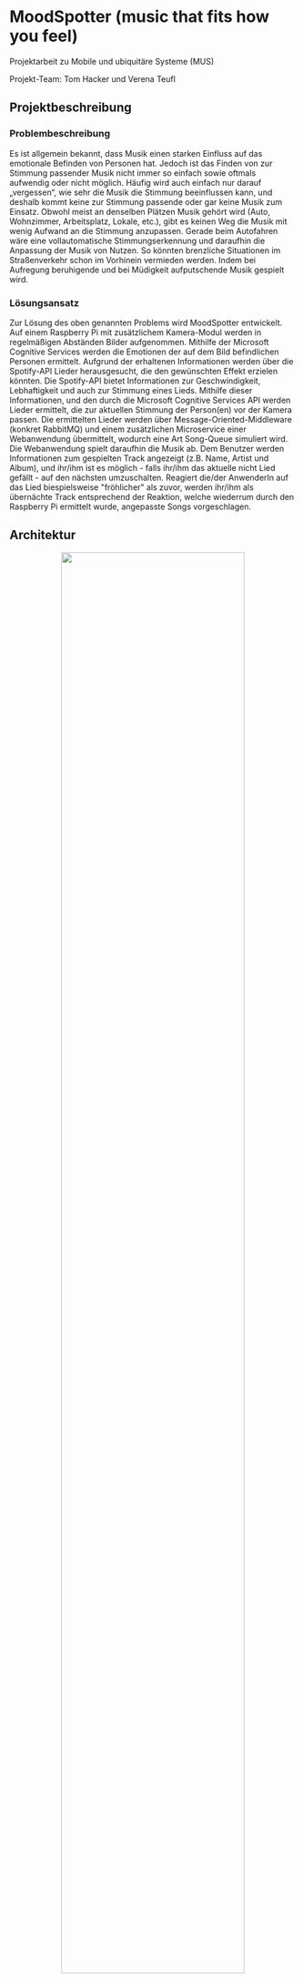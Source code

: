 # MoodSpotter (music that fits how you feel)
Projektarbeit zu Mobile und ubiquitäre Systeme (MUS)

Projekt-Team: Tom Hacker und Verena Teufl

## Projektbeschreibung
### Problembeschreibung
Es ist allgemein bekannt, dass Musik einen starken Einfluss auf das emotionale Befinden von Personen hat. Jedoch ist das Finden von zur Stimmung passender Musik nicht immer so einfach sowie oftmals aufwendig oder nicht möglich. Häufig wird auch einfach nur darauf „vergessen“, wie sehr die Musik die Stimmung beeinflussen kann, und deshalb kommt keine zur Stimmung passende oder gar keine Musik zum Einsatz. Obwohl meist an denselben Plätzen Musik gehört wird (Auto, Wohnzimmer, Arbeitsplatz, Lokale, etc.), gibt es keinen Weg die Musik mit wenig Aufwand an die Stimmung anzupassen. Gerade beim Autofahren wäre eine vollautomatische Stimmungserkennung und daraufhin die Anpassung der Musik von Nutzen. So könnten brenzliche Situationen im Straßenverkehr schon im Vorhinein vermieden werden. Indem bei Aufregung beruhigende und bei Müdigkeit aufputschende Musik gespielt wird.

### Lösungsansatz
Zur Lösung des oben genannten Problems wird MoodSpotter entwickelt. Auf einem Raspberry Pi mit zusätzlichem Kamera-Modul werden in regelmäßigen Abständen Bilder aufgenommen. Mithilfe der Microsoft Cognitive Services werden die Emotionen der auf dem Bild befindlichen Personen ermittelt. Aufgrund der erhaltenen Informationen werden über die Spotify-API Lieder herausgesucht, die den gewünschten Effekt erzielen könnten. Die Spotify-API bietet Informationen zur Geschwindigkeit, Lebhaftigkeit und auch zur Stimmung eines Lieds. Mithilfe dieser Informationen, und den durch die Microsoft Cognitive Services API werden Lieder ermittelt, die zur aktuellen Stimmung der Person(en) vor der Kamera passen. Die ermittelten Lieder werden über Message-Oriented-Middleware (konkret RabbitMQ) und einem zusätzlichen Microservice einer Webanwendung übermittelt, wodurch eine Art Song-Queue simuliert wird. Die Webanwendung spielt daraufhin die Musik ab. Dem Benutzer werden Informationen zum gespielten Track angezeigt (z.B. Name, Artist und Album), und ihr/ihm ist es möglich - falls ihr/ihm das aktuelle nicht Lied gefällt - auf den nächsten umzuschalten. Reagiert die/der AnwenderIn auf das Lied biespielsweise "fröhlicher" als zuvor, werden ihr/ihm als übernächte Track entsprechend der Reaktion, welche wiederrum durch den Raspberry Pi ermittelt wurde, angepasste Songs vorgeschlagen.


## Architektur
<p align="center">
  <img src="images/Architecture.JPG" width="80%"/>
</p>

Der grundlegende Aufbau von MoodSpotter wird durch obiges Diagramm dargestellt.
Die Struktur lässt sich dabei am besten anhand der Benutzung von MoodSpotter erklären. Sie läuft wie folgt ab.

1. Die Kamera des Raspberry Pi nimmt ein Foto auf. Dieses Foto wird mittels REST an die *Microsoft Cloud API* geschickt und dort evaluiert. 

2. Aufgrund der Ergebnisse bestimmt der Raspberry Pi Zielmetriken für Lieder. Diese Metriken werden der Spotify API übergeben, welche zu diesen passende Lieder ermittelt.

3. Die URIs der erhaltenen Lieder werden an RabbitMQ geschickt. Der MoodSpotterOnline-Microservice bekommt diese von RabbitMQ übermittelt und speichert sie zwischen. Abschließend ruft der Web-Client das nächste zu spielende Lied vom Microservice ab, und spielt es im Browser.

## Technische Umsetzung

### Raspberry Pi
Das Kernstück von MoodSpotter ist der Raspberry Pi. Er nimmt die Bilder auf, spricht die APIs an und übernimmt das berechnen der Ziel-Liedmetriken.

#### Setup
Als Betriebssystem wird Raspian verwendet. Das Kameramodul wird am dafür vorgesehenen Anschluss installiert. Anschließend musste das Kamera-Modul in den Einstellungen noch aktiviert werden. //TODO: WO??
Nachdem die Anwendung 'Moodspotter' beim Starten des Raspberry Pis sofort starten soll, wurde der Pfad zum Einstiegspunkt in der Datei */etc/rc.local* hinterlegt.
Dadurch wird das Programm im Boot-Prozess gestartet. 
Damit der Raspberry Pi mit den APIs und mit RabbitMQ kommunizieren kann, muss er außerdem in einem Netzwerk mit Internetzugriff sein. Um dies zu konfigurieren wurde er eingangs an einen Bildschirm, und an Tastatur und Maus angeschlossen.

#### Allgemein
Der Einstiegspunkt von MoodSpotter am Raspberry Pi befindet sich in der Datei *MoodSpotter.py*.
Hier werden zunächst die drei wichtigen Komponenten *MoodCamera*, *MoodDetector* und *SpotifyConnector* initialisiert.
Tritt beim Initialisieren der Kamera kein Fehler auf, so wird die *main_loop* gestartet, welche die Unterschiedlichen Komponenten steuert.

Mit jedem Durchlauf werden also das zuvor geschossene Bild geladen. Mit diesem Bild werden die MS Cognitive Services angesprochen.
Der boolean der Funktion *ms_get_image_data()* sagt dabei aus, ob das Bild Gesichter enthält. Trifft dies zu, so wird auf Spotify nach passenden Lieder gesucht und 30 Sekunden gewartet.
Wurde kein Gesicht gefunden, so wird lediglich 5 Sekunden gewartet und Spotify nicht nach Liedern durchsucht.
Zum Abschluss wird das nächste Foto geschossen, bevor die Schleife von vorne beginnt.
```python
def main_loop():
    while True:
        img_bytes = camera.get_image_bytes()
        if moodDetector.ms_get_image_data(img_bytes):
            spotifyConnector.browse_for_mood(moodDetector.currentMood)
            sleep(30)
        else:
            sleep(5)
        camera.take_photo()
```

Da für den Zugriff auf die externen APIs viele gleichbleibende Einstellungen vorzunehmen sind (beispielsweise URLs, Headers, usw.), wurden diese auf Konfigurationsdateien ausgelagert.
In der Datei Config.py befinden sich die allgemeinen Einstellungen. In der zusätzlichen Datei SecretConfig.py befinden sich die API-Passwörter. Diese Datei wird mittels .gitignore vom Upload auf Github ausgeschlossen.

#### Kameramodul
Als Bibliothek zum Ansprechen der Raspberry Pi Kamera wurde PiCamera verwendet (https://picamera.readthedocs.io/).
Die Methoden zum Aufnehmen und zum Laden der Fotos wurden in der Datei *MoodCamera.py* implementiert.
Das Aufnehmen von Fotos ist mit sehr wenigen Zeilen Code möglich. 
```python
def take_photo(self):
    if not os.path.exists(self.directory):
        os.makedirs(self.directory)
    try:
        self.camera.start_preview()
        sleep(5)
        self.camera.capture(self.directory + self.imgName)
        self.camera.stop_preview()
        return True
    except PiCameraError:
        print("There is no camera installed!")
        return False
```

Da das Bild im Dateisystem gespeichert wird, ist zusätzlich eine Methode zum Laden des Bildes nötig. Auch hierfür wird nicht viel Code benötigt.
```python
def get_image_bytes(self):
    if not os.path.exists(self.directory + self.imgName):
        return False
    img = open(self.directory + self.imgName, "rb")
    f = img.read()
    img.close()
    return f
```

Zum Start des Programms wird zunächst die Kamera in der Methode *init_camera()* initalisiert. Ist diese fertig initialisiert, wird außerdem sofort ein Foto aufgenommen, damit etwaige Probleme der Kamera sofort zu einem Fehlerfall führen.
 

#### Microsoft Cognitive Services
https://azure.microsoft.com/en-us/services/cognitive-services/face/

Die Face-API der Microsoft Cognitive Services dient zum Erkennen von Gesichtern in Bildern. Neben allgemeneinen Informationen zum Gesicht, beispielsweise den Abständen zu Gesichtsmerkmalen, können auch kompliziertere Informationen ermittelt werden. Möglich sind beispielsweise das Geschlecht, ungefähre Alter, getragene Accessoires, von der Person getragenes Make-Up, bis zur Stimmung der Person.

Für MoodSpotter relevant sind insbesonders die ermittelten Informationen zur Stimmung der Person. Jene wird in sieben wichtige Stimmungen eingeteilt, zurückgegeben werden Prozentewerte, die insgesamt die Stimmung beschreiben.

Folgende Werte werden dabei ermittelt:
* anger
* contempt
* disgust
* fear
* happiness
* neutral
* sadness


<p align="center">
  <img src="images/angryPerson.jpg" width="60%"/>
</p>

Für dieses Beispielbild sieht man in der Response, dass die Stimmung der Person richtig auf *angry* eingeschätzt wird.

<pre>
 [
  {
    "faceId": "671edefc-7b1f-475d-b5a9-ace93925af57",
    "faceRectangle": {
      "top": 156,
      "left": 323,
      "width": 211,
      "height": 211
    },
    "faceAttributes": {
      "hair": {
        "bald": 0.03,
        "invisible": false,
        "hairColor": [
          {
            "color": "brown",
            "confidence": 0.99
          },
          {
            "color": "red",
            "confidence": 0.54
          },
          [...]
        ]
      },
      [...]
      "emotion": {
        <b>"anger": 1.0,</b>
        "contempt": 0.0,
        "disgust": 0.0,
        "fear": 0.0,
        "happiness": 0.0,
        "neutral": 0.0,
        "sadness": 0.0,
        "surprise": 0.0
      },
      [...]
    }
  }
]
</pre>



In MoodSpotter wird die API in der Klasse MoodDetector angesprochen. Der Zugriff geschieht über REST, dafür wird die *Requests*-Bibliothek verwendet. Die erhaltenen Daten werden daraufhin als Objekt zwischengespeichert.
```java
r = requests.post(ms_cognitive_url,
                  params=ms_cognitive_params,
                  headers=ms_cognitive_headers_byteimg,
                  data=byteImage)
faces = json.loads(r.text, object_hook=lambda d: Namespace(**d))

```


Daraufhin werden die von der API gelieferten Werte aller Gesichter zusammengefasst und intern gespeichert. Um Fehler durch einen momentan anderen Gesichtsausdruck zu vermeiden, bleiben die zuvor erhaltenen Werte erhalten, werden jedoch in ihrer Wichtigkeit um die Hälfte reduziert.
Hierfür ist die Klasse *FaceMood* zuständig.


#### Spotify-API
Die Spotify-API (https://developer.spotify.com/documentation/web-api/) bietet viele verschiedene Endpoints zur Nutzung der angebotenen Services, sowie zum Abfragen des von Spotify gebotenen Inhalts.
Möglich sind unter anderem Abfragen zu Liedern, Alben, Interpreten oder auch Nutzern. Auch das externe Steuern von mit Spotify verbundenen Geräten ist möglich. 
Die Authorisierung erfolgt mittels OAuth2. Jedoch können einige Endpoints auch ohne Login genutzt werden.

MoodSpotter nutzt den Browse/Recommendations-Endpoint der API. Dieser ermittelt anhand von Seed-Liedern dazu passende weitere Tracks. Zusätzlich können unterschiedliche Lied-Metriken angegeben werden, welche die erwarteten Ergebnisse in eine Richtung leiten oder einschränken sollen.
Weitere Dokumentation findet sich unter https://developer.spotify.com/documentation/web-api/reference/browse/get-recommendations/.

Die verwendeten Seeds, sowie die Ziel-Metriken werden von der Klasse FaceMood ermittelt.
So wird, falls eine Stimmung über 25% ist, für sie ein zufälliger passender Seed ausgewählt. Außerdem werden dann aufgrund des Prozentsatzes die Lied-Metriken errechnet, als Beispiel die Logik für die Stimmung *Happiness*.
Initial sind alle Werte auf 100% gesetzt. Passende Lied-Metriken werden mit der Stimmung multipliziert, unpassende mit dem invertierten Wert der Stimmung multipliziert (werden also verringert).

```python
if self.happiness > .25:        #play positive, happy songs
    seed = random.choice(spotify_happy_seeds)
    target_values['seed_tracks'].append(seed)
    target_values['target_energy'] *= max(self.happiness, self.anger)
    target_values['target_danceability'] *= self.happiness
    target_values['target_liveness'] *= self.happiness
    target_values['target_valence'] *= self.happiness
    target_values['target_instrumentalness'] *= 1 - self.happiness
```

Als Antwort liefert Spotify eine durch einen Parameter festgelegte Menge an Liedern (oder weniger, bei restriktiven Abfragen).
Die Informationen zu den Liedern enthalten unter anderem den Name des Liedes, Name des Albums, Interpreten und einen Link zum Starten des Liedes in der eigenen Spotify-Weboberfläche (https://open.spotify.com). Für MoodSpotter ist besonders die übermittelte eindeutige URI wichtig, anhand ihrer kann jede andere Anwendung dieses Lied abfragen und daraufhin abspielen.
Hier ein Teil der Response, jedoch ohne die sehr ausführlichen Informationen zu Album und Interpreten.

```json
{
  "disc_number" : 1,
  "duration_ms" : 199133,
  "explicit" : false,
  "external_urls" : {
    "spotify" : "https://open.spotify.com/track/1TKYPzH66GwsqyJFKFkBHQ"
  },
  "href" : "https://api.spotify.com/v1/tracks/1TKYPzH66GwsqyJFKFkBHQ",
  "id" : "1TKYPzH66GwsqyJFKFkBHQ",
  "is_playable" : true,
  "name" : "Music Is Life",
  "preview_url" : "https://p.scdn.co/mp3-preview/546099103387186dfe16743a33edd77e52cec738",
  "track_number" : 1,
  "type" : "track",
  "uri" : "spotify:track:1TKYPzH66GwsqyJFKFkBHQ"
}
```


#### RabbitMQ
Die URIs der gewählten Lieder werden an RabbitMQ geschickt. Mehr Informationen finden sich im nächsten Abschnitt, hier geht es lediglich um die Anbindung am Raspberry Pi.
Der Zugriff am Raspberry Pi, wiederum in der Klasse SpotifyConnector, genutzt wird dazu die Bibliothek Pika (https://pika.readthedocs.io/en/stable/).
Zunächst werden Exchange (*songExchange*) und Queue (*songs*) definiert. Über ein Binding an die Exchange vom Typ DIRECT werden alle Nachrichten mit dem passenden Routing-Key an die Queue *songs* weiterleitet.

```python
def send_to_rabbit(self, uri):
    try:
        connection = pika.BlockingConnection(pika.URLParameters(rabbitMq_url))
        channel = connection.channel()
        channel.exchange_declare(exchange='songExchange', exchange_type='direct')
        channel.queue_declare(queue='songs')
        channel.queue_bind(exchange='songExchange', queue='songs')
        channel.basic_publish(exchange='songExchange', routing_key='songs', body=uri)
        connection.close()
        print("sent song to rabbit")
    except ConnectionError:
        print("error connecting to rabbitMQ")
```


### RabbitMQ Message-Broker
#### Allgemein
Damit das Raspberry Pi Modul und die MoodSpotter-Webanwendung miteinander kommunizieren können, tauschen sich diese über Message-Oriented-Middleware, konkret RabbitMQ aus. Beziehungweise die Webanwendung indirekt, da eigentlich ein zusätzlicher Microservice 'MoodSpotterOnline' Subscriber ist und die erhaltenen Lieder daraufhin der Webanwendung anbietet.

Da sich der Raspberry Pi und der Microservice unter realen Bedingungen in unterschiedlichen Netzwerken befinden, musste, um auf beiden Seiten eine simple Anbindung an den RabbitMQ-Broker zu ermöglich, eine entsprechende Lösung evaluiert werden. Es wurde auf einen Anbieter gesetzt, welcher RabbitMQ-Insatzen (unteranderem gratis) online hostet (https://www.cloudamqp.com/). Dadurch wird der RabbitMQ Message-Broker über eine fixe Web-URL zugänglich, auf welche sich der RaspberryPi und der Microservice (solange diese Internetzugriff haben) verbinden können.

#### Aufbau
Wie schon im Abschnitt zu *Raspberry Pi und RabbitMQ* hervorgeht, gibt es am RabbitMQ-Broker eine vordefinierte Exchange. Jene hat den Namen *songExchange* und ist vom Typ *DIRECT*. 

<p align="center">
  <img src="images/exchange.PNG" width="60%"/>
</p>

Die zu spielendenden Lieder werden an die Queue *songs* geroutet, welche mit dem Routing-Key *songs* an obige Exchange gebunden ist.

<p align="center">
  <img src="images/queue.PNG" width="60%"/>
</p>

<p align="center">
  <img src="images/message.PNG" width="60%"/>
</p>


### Microservice 'MoodSpotterOnline'
#### Allgemein
Der Microservice wurde mittels Java EE und dem Microserivce-Framework 'Thorntail' (https://thorntail.io/) umgesetzt. Dadurch kann dieser Service später überall leichtgewichtigt deployt werden und ist von keinem umgebenden Application-Server abhängig.

#### RabbitMQ und Song-Queue
Der Microservice ist Subscriber der Queue *songs*. Die Logik zum Holen der Songs befindet sich in der Klasse *RabbitMQClient*. 

```java
Connection connection = factory.newConnection();
            Channel channel = connection.createChannel();
            
channel.basicConsume(QUEUE_NAME, true,
        new DefaultConsumer(channel) {
            @Override
            public void handleDelivery(String consumerTag,
                                       Envelope envelope,
                                       AMQP.BasicProperties properties,
                                       byte[] body)
                    throws IOException {
                System.out.print("Message received: ");
                message = new String(body);
                System.out.println("(Spotify-URI) " + message);
                uriQueue.add(message);
            }
        });
```

Logging beim Empfangen einer Nachricht:
<p align="center">
  <img src="images/microservice.PNG"/>
</p>

Jede empfangene Nachricht wird intern in eine eigene Queue-Datenstruktur (*SizedQueue*) gelegt, welche maximal 6 Lieder zwischenpuffert. 

```java
private Queue<String> uriQueue = new SizedQueue<>(6);
  
// ...
  
public String getSong() {
      try {
          return uriQueue.poll();
      }
  }
```
Beim Aufruf der Methode *getSong* wird das nächste Lieder von der Queue geholt und kann so weiterverarbeit werden.

#### REST-Schnittstelle
Über den REST-Endpoint *localhost:8082/api/song* hat de Webanwendung sodann Zugriff auf das nächste zu spielende Lied:

```java
@Path("/song")
public class SongResource {

    @Inject
    RabbitMQClientInterface rabbitMQClient;

    @GET
    @Produces(MediaType.APPLICATION_JSON)
    public Response getNextSongURI() {
        SongDTO song = new SongDTO(rabbitMQClient.getSong());
        return Response.ok(song).build();
    }
}
```

#### Docker-Deployment
Durch den Einsatz des Microserivce-Framework ist es möglich, den Service in einem Docker-Container laufen zu lassen. Die einzelnen Script befinden sich im Ordner 'Doker' (im Root-Verzeichnis dieses Repositories).  Das Script *build.ps1* kopiert zunächst die generierten *uberjars* des Microserivce-Frameworks 'Thorntail' in den zugehörigen Ordner, und führt daraufhin *docker-compose* aus. Der Doker-Container zu MoodSpotter wird über das File *docker-compose.yml* konfiguriert und lässt sich anschließend mit *docker-compose up* hochfahren:

```yml
version: "3"
services:
    container_name: MoodSpotterOnline
    build: .
    ports:
        - "8082:8082"
```


### Web-Anwendung 'MoodSpotterWeb'
#### Allgemein
Wie bereits erwähnt, können die zur Stimmung ermittelten Lieder über einen eigen mit Spotify-Integration entwickelten Web-Player abgespielt werden. Die Webapplikation wurde mit Angular 8 (Typescript) und JavaScript umgestzt. Jene läuft auf *\<host\>:4200*. 

#### Spotify Playback SDK
Um die Spotify-Integration zu ermöglichen, wurde das von Spotify entwickelte 'Web Playback SDK' (https://developer.spotify.com/documentation/web-playback-sdk/reference/) eingesetzt. 

Die Library für das 'Web Playback SDK' kann folgendermaßen eingebunden werden:
```javascript
<script src="https://sdk.scdn.co/spotify-player.js"></script>
```
Da es sich dabei um eine JavaScript-Library handelt, wurde die gesamte Funktionalität zum Integrieren des eigenen Webplayer in ein eigenes Script ausgelagtert. Das Script befindet sich unter *assets/player.js* und wird später in den HTLM-Templates von Angular eingebunden.

Im Script wird die Funktion *initPlayer* definiert, welche später von Angular aus aufgerufen werden kann. In dieser wird die Initalisierung des Spotify-WebPlayback durchgeführt (*onSpotifyWebPlaybackSDKReady*). Zunächst wird ein neuer Player definiert. Es können dabei der Name (hier: MoodSpotter Player -> unter diesen Namen wird jener später u.a. bei den Spotify-Connect Geräten aufgelistet) als auch ein Access-Token (welches die zugehörigen Benutzerinformationen enthält), um den Player einem Spotify-Konto zuordnen zu können, angegeben werden.

```javascript
function initPlayer() {
  window.onSpotifyWebPlaybackSDKReady = () => {
    const player = new Spotify.Player({
      name: 'MoodSpotter Player',
      getOAuthToken: cb => { cb(token); }
    });
    
    //player connected
    player.connect();
    
     //player ready
    player.addListener('ready', ({ device_id }) => {
      console.log('Ready with Device ID', device_id);
      moodSpotterDevicdId = device_id;
    });
   }
}
```
Über den Aufruf von *player.connect()* wird der definierte Player 'erstellt' und dem angegebenen Spotify-Konto zugewiesen. Über mehrere Callback-Methoden können auf dem Player-Objekt bestimmte (Status)Informationen abgefragt werden. Beispielsweise kann über das Callback *ready* die Device-ID des Players ermittelt werden. Diese stellt eine wichtige Information dar, denn anhand dieser ID kann später über einen REST-Call an die Spotify-API mitgeteilt werden, auf welchem Gerät, welches Lied gespielt werden soll.


#### Abspielen des Songs (Informationen zum Song)
Das Abspielen eines bestimmten Songs wird ebenfalls in eine eigene JavaScript-Funktion ausgelagert (*playSongInternal*). Der Funktion wird die vorher ausgelesene Device-ID, ein Access-Token zur Authentifizierung und die Spotify-URI des zu spielenden Lieds mitgegeben. Die übergebenen Parameter werden in folgenden REST-Call verpackt:

```javascript
function playSongInternal(device_id, _token, trackUri) {
  $.ajax({
    url: "https://api.spotify.com/v1/me/player/play?device_id=" + device_id,
    type: "PUT",
    data: '{"uris": ["' + trackUri + '"]}',
    beforeSend: function (xhr) { xhr.setRequestHeader('Authorization', 'Bearer ' + _token); },
    success: function (data) {
    }
  });
  
//for external call
function playSong(uri) {
  playSongInternal(moodSpotterDevicdId, token, uri);
}
```
Zur einfacheren Verwendung von Angular aus wird zusätzlich die Funktion *playSong* definiert, welcher nur der nächste zu spielende Track übergeben wird.

Um nun zusätzliche Informationen zum aktuell gespielten Lied zu bekommen, kann das über den Player-Callback *player_state_changed* erhaltene Objekt geparst und auf folgende Komponenten abgefragt werden:

```javascript
function parseTrack(uri) {
  if (uri != null) {
    this.currTrack = uri.track_window.current_track.name;
    this.currArtist = uri.track_window.current_track.artists[0].name;
    this.currAlbumImg = uri.track_window.current_track.album.images[0].url;
  }
}
```
Die einzelnen Eigenschaften (Name, Artist und Album-Bild) werden zwischengespeichert, woraufhin die Angular-App diese über Funktionen wie *getTrackName* oder *getArtist* abfragen kann.

#### Player-Component (Java-Script Calls und REST-Kommunikation)
Um die im Script definierten Funktionen in Angular verwenden zu können, müssen diese folgendermaßen deklariert werden:
```typescript
//declare functions from javaScript "player.js"
declare function initPlayer()
declare function playSong(uri);
```

Die Hauptfunktionalität der Player-Component besteht darin, das nächste zu spielende Lied vom Microservice 'MoodSpotterOnline' zu holen. Dazu wird das HTTPClient-Modul verwedet, um einen REST-Call an den Service zu senden. Die erhaltene Response wird in der  Datenkomponente *currSong* gespeichert. Anschließend wir die darin enthaltene Spotify-URI an die vorher definierte JavaScript-Funktion *playSong* übergeben. Daraufhin wird das Lied abgespielt. Ebenso werden die ensprechenden Informationen zu diesen Lied geholt und zwischengespeichert, um diese im Frontend anzeigen zu können.

```typescript
apiEndpoint = "http://localhost:8082/api/song"

getSong() {
    this.http.get(this.apiEndpoint)
      .subscribe(response => {
        //get song
        this.currSong = response.song;

        //play song
        if (this.currSong != null)
          playSong(this.currSong);

        //get infos
        (async () => {
          await this.delay(400);
          this.currSongName = getTrackName();
          this.currArtist = getArtist();
          this.currAlbumImg = getAlbumImg();
        })();
      }
      );
  }
```

#### User-Interface
Die/der BenutzerIn hat die Möglichkeit über die Weboberfläche mit dem Player zu interagieren. Falls ihr/ihm das aktuelle Lied nicht gefallen sollte, kann über Klick auf den Button *Play next Song!* auf den nächsten Track weitergeschalten werden. Daraufhin wird die in der Player-Component definierte Funktion *getSong()* aufgerufen und daraufhin das nächste Lied gefetcht.

```html
<button class="ui button" value="Play next Song" (click)="getSong()">Play next Song!</button>
```
Wie die UI für den Benutzer aussieht, wird im nächsten Abschnitt *Ergebnisse* aufgezeigt.


## Ergebnisse
In diesem Abschnitt wird näher auf die erhalten Ergebnisse der einzelnen Komponenten (Raspberry Pi und den Web-Player) eingegangen um das korrekte Verhalten darzustellen.

#### Raspberry Pi
//TODO
Die Face-API der Microsoft Cognitive Services dient zum Erkennen von Gesichtern in Bildern. Neben allgemeneinen Informationen zum Gesicht, beispielsweise den Abständen zu Gesichtsmerkmalen, können auch kompliziertere Informationen ermittelt werden. Möglich sind beispielsweise das Geschlecht, ungefähre Alter, getragene Accessoires, von der Person getragenes Make-Up, bis zur Stimmung der Person.

* sadness

<p align="center">
  <img src="images/sadSongs.PNG" width="85%"/>
</p>

Für MoodSpotter relevant sind insbesonders die ermittelten Informationen zur Stimmung der Person wichtig. Sie wird in sieben wichtige Stimmungen eingeteilt, zurückgegeben werden Prozentewerte, die insgesamt die Stimmung beschreiben.
Spotify bietet viele verschiedene Endpoints zur Nutzung seiner Services, sowie zum Abfragen des von Spotify gebotenen Inhalts.

#### Web-Player
Das Ergebnis des 'MoodSpotter-Player' kann durch eine funktionierende Web-Oberfläche mit Spotify-Integration dargestellt werden. Wird der Player gestartet oder es können keine weiteren Lieder mehr abgespielt werden, da eventuell das Kameramodul nicht richtig ausgerichtet ist, und somit der Raspberry Pi keine Gesichter erkennen kann, ist für die/den BenutzerIn folgende Web-Oberfälche zu sehen:

<p align="center">
  <img src="images/web_withoutSong.PNG" width="85%"/>
</p>

Klickt die/der BenutzerIn nun auf den Button *Play next Song!* wird daraufhin das nächste Lied abgespielt und dementsprechend die Infos zu dem Track angezeigt. Über die eingebaute Webbrowser-Funktionalität kann der aktuell gespielte Song pausiert oder weitergespielt werden.

<p align="center">
  <img src="images/web_withSong.PNG" width="85%"/>
</p>

Wie bereits erwähnt, ist dieser Player einem konkreten Spotify-Nutzer zugeordnet und erscheint nun unter den auswählbaren Spotify-Connect Geräten. Sprich dieser Web-Player kann somit auch unabhängig von der MoodSpotter-Funktionalität verwendet und so beispielsweise über die Spotify Mobile-App gesteuert werden.

<p align="center">
  <img src="images/spotify_connect.PNG" width="25%"/>
</p>


#### Zusammenfassung und Ausblick
Zusammengefasst ist ein der Projektanforderungen genügendes Produkt entstanden, dass nun an verschiedenen Orten installiert werden könnte um die Musikfindung für spezifische Situationen zu erleichtern.

Das entstandene Produkt 'MoodSpotter' hat durchaus Potential zur Weiterentwicklung. Als Beispiel können die algoritmische Berechnung zur Ermittlung der Lieder oder eine umfangreichere Web-UI genannt werden. Im Hinblick darauf müssten aber auch noch die APIs von MS Cognitive Services und Spotify mit mehr Funktionalität ausgebaut werden. 
